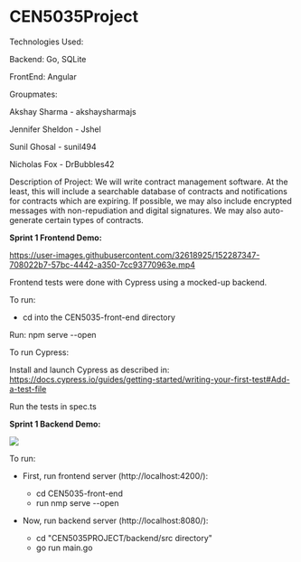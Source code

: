 # CEN5035Project

Technologies Used:

Backend: Go, SQLite

FrontEnd: Angular

Groupmates:

Akshay Sharma - akshaysharmajs

Jennifer Sheldon - Jshel

Sunil Ghosal - sunil494

Nicholas Fox - DrBubbles42

Description of Project: We will write contract management software. At the least, this will include a searchable database of contracts and notifications for contracts which are expiring. If possible, we may also include encrypted messages with non-repudiation and digital signatures. We may also auto-generate certain types of contracts.


**Sprint 1 Frontend Demo:**


https://user-images.githubusercontent.com/32618925/152287347-708022b7-57bc-4442-a350-7cc93770963e.mp4

Frontend tests were done with Cypress using a mocked-up backend.

To run:

- cd into the CEN5035-front-end directory

Run: npm serve --open

To run Cypress:

Install and launch Cypress as described in: https://docs.cypress.io/guides/getting-started/writing-your-first-test#Add-a-test-file

Run the tests in spec.ts

**Sprint 1 Backend Demo:**

![](backend_sprint1_demo.gif)

To run:

- First, run frontend server (http://localhost:4200/):
    - cd CEN5035-front-end
    - run nmp serve --open

- Now, run backend server (http://localhost:8080/):

    - cd "CEN5035PROJECT/backend/src directory"
    - go run main.go



